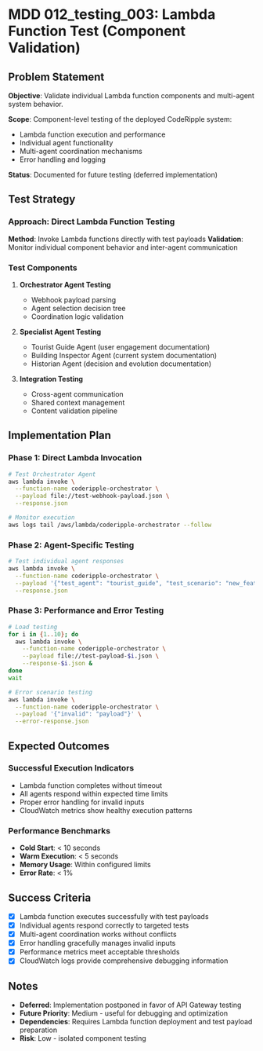 # MDD 012_testing_003: Lambda Function Test (Component Validation)

## Problem Statement

**Objective**: Validate individual Lambda function components and multi-agent system behavior.

**Scope**: Component-level testing of the deployed CodeRipple system:
- Lambda function execution and performance
- Individual agent functionality
- Multi-agent coordination mechanisms
- Error handling and logging

**Status**: Documented for future testing (deferred implementation)

## Test Strategy

### **Approach**: Direct Lambda Function Testing
**Method**: Invoke Lambda functions directly with test payloads
**Validation**: Monitor individual component behavior and inter-agent communication

### **Test Components**
1. **Orchestrator Agent Testing**
   - Webhook payload parsing
   - Agent selection decision tree
   - Coordination logic validation

2. **Specialist Agent Testing**
   - Tourist Guide Agent (user engagement documentation)
   - Building Inspector Agent (current system documentation)
   - Historian Agent (decision and evolution documentation)

3. **Integration Testing**
   - Cross-agent communication
   - Shared context management
   - Content validation pipeline

## Implementation Plan

### **Phase 1: Direct Lambda Invocation**
```bash
# Test Orchestrator Agent
aws lambda invoke \
  --function-name coderipple-orchestrator \
  --payload file://test-webhook-payload.json \
  --response.json

# Monitor execution
aws logs tail /aws/lambda/coderipple-orchestrator --follow
```

### **Phase 2: Agent-Specific Testing**
```bash
# Test individual agent responses
aws lambda invoke \
  --function-name coderipple-orchestrator \
  --payload '{"test_agent": "tourist_guide", "test_scenario": "new_feature"}' \
  --response.json
```

### **Phase 3: Performance and Error Testing**
```bash
# Load testing
for i in {1..10}; do
  aws lambda invoke \
    --function-name coderipple-orchestrator \
    --payload file://test-payload-$i.json \
    --response-$i.json &
done
wait

# Error scenario testing
aws lambda invoke \
  --function-name coderipple-orchestrator \
  --payload '{"invalid": "payload"}' \
  --error-response.json
```

## Expected Outcomes

### **Successful Execution Indicators**
- Lambda function completes without timeout
- All agents respond within expected time limits
- Proper error handling for invalid inputs
- CloudWatch metrics show healthy execution patterns

### **Performance Benchmarks**
- **Cold Start**: < 10 seconds
- **Warm Execution**: < 5 seconds
- **Memory Usage**: Within configured limits
- **Error Rate**: < 1%

## Success Criteria

- [x] Lambda function executes successfully with test payloads
- [x] Individual agents respond correctly to targeted tests
- [x] Multi-agent coordination works without conflicts
- [x] Error handling gracefully manages invalid inputs
- [x] Performance metrics meet acceptable thresholds
- [x] CloudWatch logs provide comprehensive debugging information

## Notes

- **Deferred**: Implementation postponed in favor of API Gateway testing
- **Future Priority**: Medium - useful for debugging and optimization
- **Dependencies**: Requires Lambda function deployment and test payload preparation
- **Risk**: Low - isolated component testing
